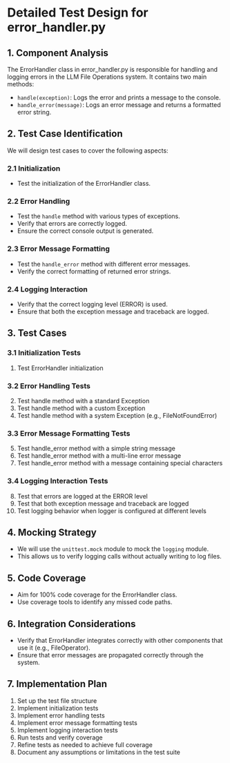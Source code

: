 # Detailed Test Design for error_handler.py

## 1. Component Analysis
The ErrorHandler class in error_handler.py is responsible for handling and logging errors in the LLM File Operations system. It contains two main methods:
- `handle(exception)`: Logs the error and prints a message to the console.
- `handle_error(message)`: Logs an error message and returns a formatted error string.

## 2. Test Case Identification
We will design test cases to cover the following aspects:

### 2.1 Initialization
- Test the initialization of the ErrorHandler class.

### 2.2 Error Handling
- Test the `handle` method with various types of exceptions.
- Verify that errors are correctly logged.
- Ensure the correct console output is generated.

### 2.3 Error Message Formatting
- Test the `handle_error` method with different error messages.
- Verify the correct formatting of returned error strings.

### 2.4 Logging Interaction
- Verify that the correct logging level (ERROR) is used.
- Ensure that both the exception message and traceback are logged.

## 3. Test Cases

### 3.1 Initialization Tests
1. Test ErrorHandler initialization

### 3.2 Error Handling Tests
2. Test handle method with a standard Exception
3. Test handle method with a custom Exception
4. Test handle method with a system Exception (e.g., FileNotFoundError)

### 3.3 Error Message Formatting Tests
5. Test handle_error method with a simple string message
6. Test handle_error method with a multi-line error message
7. Test handle_error method with a message containing special characters

### 3.4 Logging Interaction Tests
8. Test that errors are logged at the ERROR level
9. Test that both exception message and traceback are logged
10. Test logging behavior when logger is configured at different levels

## 4. Mocking Strategy
- We will use the `unittest.mock` module to mock the `logging` module.
- This allows us to verify logging calls without actually writing to log files.

## 5. Code Coverage
- Aim for 100% code coverage for the ErrorHandler class.
- Use coverage tools to identify any missed code paths.

## 6. Integration Considerations
- Verify that ErrorHandler integrates correctly with other components that use it (e.g., FileOperator).
- Ensure that error messages are propagated correctly through the system.

## 7. Implementation Plan
1. Set up the test file structure
2. Implement initialization tests
3. Implement error handling tests
4. Implement error message formatting tests
5. Implement logging interaction tests
6. Run tests and verify coverage
7. Refine tests as needed to achieve full coverage
8. Document any assumptions or limitations in the test suite